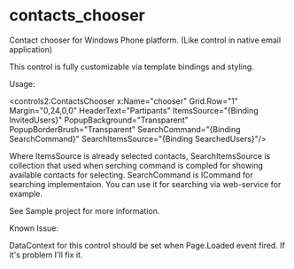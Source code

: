 contacts_chooser
================

Contact chooser for Windows Phone platform. (Like control in native email application)


This control is fully customizable via template bindings and styling. 

Usage:

&lt;controls2:ContactsChooser x:Name="chooser"
                                   Grid.Row="1"
                                   Margin="0,24,0,0"
                                   HeaderText="Partipants"
                                   ItemsSource="{Binding InvitedUsers}"
                                   PopupBackground="Transparent"
                                   PopupBorderBrush="Transparent"
                                   SearchCommand="{Binding SearchCommand}"
                                   SearchItemsSource="{Binding SearchedUsers}"/&gt;
                                   
                                   
Where ItemsSource is already selected contacts, SearchItemsSource is collection that used when serching command is compled for showing available contacts for selecting.
SearchCommand is ICommand for searching implementaion. You can use it for searching via web-service for example.

See Sample project for more information.

Known Issue:

DataContext for this control should be set when Page.Loaded event fired. If it's problem I'll fix it. 
